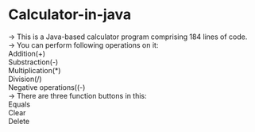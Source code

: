 # Calculator-in-java

-> This is a Java-based calculator program comprising 184 lines of code.<br>
-> You can perform following operations on it:<br>
   Addition(+)<br>
   Substraction(-)<br>
   Multiplication(*)<br>
   Division(/)  <br>
   Negative operations((-)<br>
-> There are three function buttons in this:<br>
   Equals<br>
   Clear<br>
   Delete<br>
